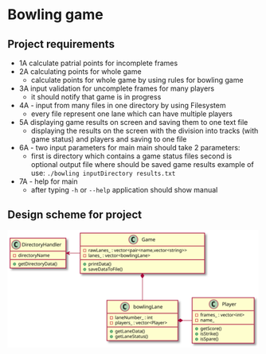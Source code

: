 # Bowling game

## Project requirements

- 1A calculate patrial points for incomplete frames
- 2A calculating points for whole game 
  - calculate points for whole game by using rules for bowling game
- 3A input validation for uncomplete frames for many players
  - it should notify that game is in progress
- 4A - input from many files in one directory by using Filesystem
  - every file represent one lane which can have multiple players
- 5A displaying game results on screen and saving them to one text file
  - displaying the results on the screen with the division into tracks (with game status) and players and saving to one file
- 6A - two input parameters for main
main should take 2 parameters:
  - first is directory which contains a game status files
    second is optional output file where should be saved game results
    example of use:
    `./bowling inputDirectory results.txt`
- 7A - help for main
  - after typing `-h` or `--help` application should show manual

## Design scheme for project
![Alt text](./out/project/bowling-project.svg)

